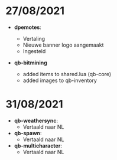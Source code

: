 # 27/08/2021

- **dpemotes**:
  - Vertaling
  - Nieuwe banner logo aangemaakt
  - Ingesteld

- **qb-bitmining**
  - added items to shared.lua (qb-core)
  - added images to qb-inventory


# 31/08/2021
- **qb-weathersync**:
  - Vertaald naar NL
- **qb-spawn**:
  - Vertaald naar NL
- **qb-multicharacter**:
  - Vertaald naar NL
